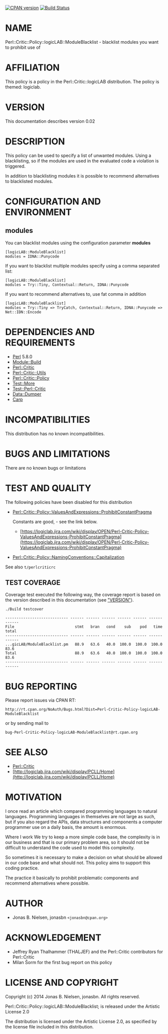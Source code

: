 [![CPAN version](https://badge.fury.io/pl/Perl-Critic-Policy-logicLAB-ModuleBlacklist.svg)](http://badge.fury.io/pl/Perl-Critic-Policy-logicLAB-ModuleBlacklist)
[![Build Status](https://travis-ci.org/jonasbn/Perl-Critic-Policy-logicLAB-ModuleBlacklist.svg?branch=master)](https://travis-ci.org/jonasbn/Perl-Critic-Policy-logicLAB-ModuleBlacklist)

# NAME

Perl::Critic::Policy::logicLAB::ModuleBlacklist - blacklist modules you want to prohibit use of

# AFFILIATION

This policy is a policy in the Perl::Critic::logicLAB distribution. The policy
is themed: logiclab.

# VERSION

This documentation describes version 0.02

# DESCRIPTION

This policy can be used to specify a list of unwanted modules. Using a blacklisting, so if the 
modules are used in the evaluated code a violation is triggered.

In addition to blacklisting modules it is possible to recommend alternatives to
blacklisted modules.

# CONFIGURATION AND ENVIRONMENT

## modules

You can blacklist modules using the configuration parameter __modules__

    [logicLAB::ModuleBlacklist]
    modules = IDNA::Punycode

If you want to blacklist multiple modules specify using a comma separated list:

    [logicLAB::ModuleBlacklist]
    modules = Try::Tiny, Contextual::Return, IDNA::Punycode

If you want to recommend alternatives to, use fat comma in addition

    [logicLAB::ModuleBlacklist]
    modules = Try::Tiny => TryCatch, Contextual::Return, IDNA::Punycode => Net::IDN::Encode

# DEPENDENCIES AND REQUIREMENTS

- [Perl](https://metacpan.org/pod/Perl) 5.8.0
- [Module::Build](https://metacpan.org/pod/Module::Build)
- [Perl::Critic](https://metacpan.org/pod/Perl::Critic)
- [Perl::Critic::Utils](https://metacpan.org/pod/Perl::Critic::Utils)
- [Perl::Critic::Policy](https://metacpan.org/pod/Perl::Critic::Policy)
- [Test::More](https://metacpan.org/pod/Test::More)
- [Test::Perl::Critic](https://metacpan.org/pod/Test::Perl::Critic)
- [Data::Dumper](https://metacpan.org/pod/Data::Dumper)
- [Carp](https://metacpan.org/pod/Carp)

# INCOMPATIBILITIES

This distribution has no known incompatibilities.

# BUGS AND LIMITATIONS

There are no known bugs or limitations

# TEST AND QUALITY

The following policies have been disabled for this distribution

- [Perl::Critic::Policy::ValuesAndExpressions::ProhibitConstantPragma](https://metacpan.org/pod/Perl::Critic::Policy::ValuesAndExpressions::ProhibitConstantPragma)

    Constants are good, - see the link below.

    - [https://logiclab.jira.com/wiki/display/OPEN/Perl-Critic-Policy-ValuesAndExpressions-ProhibitConstantPragma](https://logiclab.jira.com/wiki/display/OPEN/Perl-Critic-Policy-ValuesAndExpressions-ProhibitConstantPragma)

- [Perl::Critic::Policy::NamingConventions::Capitalization](https://metacpan.org/pod/Perl::Critic::Policy::NamingConventions::Capitalization)

See also `t/perlcriticrc`

## TEST COVERAGE

Coverage test executed the following way, the coverage report is based on the
version described in this documentation (see ["VERSION"](#version)).

    ./Build testcover

    ---------------------------- ------ ------ ------ ------ ------ ------ ------
    File                           stmt   bran   cond    sub    pod   time  total
    ---------------------------- ------ ------ ------ ------ ------ ------ ------
    ...gicLAB/ModuleBlacklist.pm   88.9   63.6   40.0  100.0  100.0  100.0   83.6
    Total                          88.9   63.6   40.0  100.0  100.0  100.0   83.6
    ---------------------------- ------ ------ ------ ------ ------ ------ ------

# BUG REPORTING

Please report issues via CPAN RT:

    http://rt.cpan.org/NoAuth/Bugs.html?Dist=Perl-Critic-Policy-logicLAB-ModuleBlacklist

or by sending mail to

    bug-Perl-Critic-Policy-logicLAB-ModuleBlacklist@rt.cpan.org

# SEE ALSO

- [Perl::Critic](https://metacpan.org/pod/Perl::Critic)
- [http://logiclab.jira.com/wiki/display/PCLL/Home](http://logiclab.jira.com/wiki/display/PCLL/Home)

# MOTIVATION

I once read an article which compared programming languages to
natural languages. Programming languages in themselves are not
large as such, but if you also regard the APIs, data structures
and components a computer programmer use on a daily basis, the
amount is enormous.

Where I work We try to keep a more simple code base, the complexity
is in our business and that is our primary problem area, so it should
not be difficult to understand the code used to model this complexity.

So sometimes it is necessary to make a decision on what should be
allowed in our code base and what should not. This policy aims to
support this coding practice.

The practice it basically to prohibit problematic components and
recommend alternatives where possible.

# AUTHOR

- Jonas B. Nielsen, jonasbn `<jonasbn@cpan.org>`

# ACKNOWLEDGEMENT

- Jeffrey Ryan Thalhammer (THALJEF) and the Perl::Critic contributors for
Perl::Critic
- Milan Šorm for the first bug report on this policy

# LICENSE AND COPYRIGHT

Copyright (c) 2014 Jonas B. Nielsen, jonasbn. All rights reserved.

Perl::Critic::Policy::logicLAB::ModuleBlacklist;  is released under
the Artistic License 2.0

The distribution is licensed under the Artistic License 2.0, as specified by
the license file included in this distribution.
